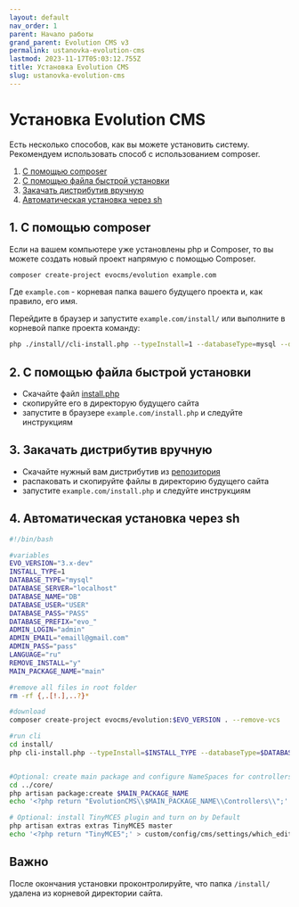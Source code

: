 ```yaml
---
layout: default
nav_order: 1
parent: Начало работы
grand_parent: Evolution CMS v3
permalink: ustanovka-evolution-cms
lastmod: 2023-11-17T05:03:12.755Z
title: Установка Evolution CMS
slug: ustanovka-evolution-cms
---
```


# Установка Evolution CMS

Есть несколько способов, как вы можете установить систему. Рекомендуем использовать способ с использованием composer.

1. [С помощью composer](#section1)
2. [С помощью файла быстрой установки](#section2)
3. [Закачать дистрибутив вручную](#section3)
4. [Автоматическая установка через sh](#section4)

## 1. С помощью composer <a name="section1"></a>

Если на вашем компьютере уже установлены php и Composer, то вы можете создать новый проект напрямую с помощью Composer.

```bash
composer create-project evocms/evolution example.com
```

Где `example.com` - корневая папка вашего будущего проекта и, как правило, его имя.

Перейдите в браузер и запустите `example.com/install/` или выполните в корневой папке проекта команду:

```bash
php ./install//cli-install.php --typeInstall=1 --databaseType=mysql --databaseServer=localhost --database=db_name --databaseUser=db_user --databasePassword=db_password  --tablePrefix=evo_ --cmsAdmin=admin --cmsAdminEmail=admin@example.com --cmsPassword=123456 --language=ru --removeInstall=y
```

## 2. С помощью файла быстрой установки  <a name="section2"></a>

- Скачайте файл [install.php](https://github.com/evocms-community/installer/blob/master/install.php)
- скопируйте его в директорую будущего сайта
- запустите в браузере `example.com/install.php` и следуйте инструкциям

## 3. Закачать дистрибутив вручную  <a name="section3"></a>

- Скачайте нужный вам дистрибутив из [репозитория](https://github.com/evocms-community/evolution/releases)
- распаковать и скопируйте файлы в директорию будущего сайта
- запустите `example.com/install.php` и следуйте инструкциям

## 4. Автоматическая установка через sh  <a name="section4"></a>

```bash
#!/bin/bash

#variables
EVO_VERSION="3.x-dev"
INSTALL_TYPE=1
DATABASE_TYPE="mysql"
DATABASE_SERVER="localhost"
DATABASE_NAME="DB"
DATABASE_USER="USER"
DATABASE_PASS="PASS"
DATABASE_PREFIX="evo_"
ADMIN_LOGIN="admin"
ADMIN_EMAIL="emaill@gmail.com"
ADMIN_PASS="pass"
LANGUAGE="ru"
REMOVE_INSTALL="y"
MAIN_PACKAGE_NAME="main"

#remove all files in root folder
rm -rf {,.[!.],..?}*

#download
composer create-project evocms/evolution:$EVO_VERSION . --remove-vcs

#run cli
cd install/
php cli-install.php --typeInstall=$INSTALL_TYPE --databaseType=$DATABASE_TYPE --databaseServer=$DATABASE_SERVER --database=$DATABASE_NAME --databaseUser=$DATABASE_USER --databasePassword=$DATABASE_PASS  --tablePrefix=$DATABASE_PREFIX --cmsAdmin=$ADMIN_LOGIN --cmsAdminEmail=$ADMIN_EMAIL --cmsPassword=$ADMIN_PASS --language=$LANGUAGE --removeInstall=$REMOVE_INSTALL


#Optional: create main package and configure NameSpaces for controllers
cd ../core/
php artisan package:create $MAIN_PACKAGE_NAME
echo '<?php return "EvolutionCMS\\$MAIN_PACKAGE_NAME\\Controllers\\";' > custom/config/cms/settings/ControllerNamespace.php

# Optional: install TinyMCE5 plugin and turn on by Default
php artisan extras extras TinyMCE5 master
echo '<?php return "TinyMCE5";' > custom/config/cms/settings/which_editor.php
```

## Важно

После окончания установки проконтролируйте, что папка `/install/` удалена из корневой директории сайта.
